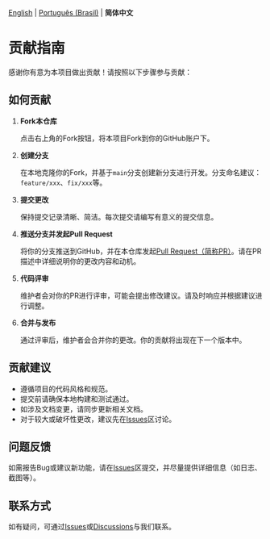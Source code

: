 [English](CONTRIBUTING.md) | [Português (Brasil)](CONTRIBUTING_pt-BR.md) | **简体中文**

# 贡献指南

感谢你有意为本项目做出贡献！请按照以下步骤参与贡献：

## 如何贡献

1. **Fork本仓库**

   点击右上角的Fork按钮，将本项目Fork到你的GitHub账户下。

2. **创建分支**

   在本地克隆你的Fork，并基于`main`分支创建新分支进行开发。分支命名建议：`feature/xxx`、`fix/xxx`等。

3. **提交更改**

   保持提交记录清晰、简洁。每次提交请编写有意义的提交信息。

4. **推送分支并发起Pull Request**

   将你的分支推送到GitHub，并在本仓库发起[Pull Request（简称PR）](https://github.com/xfqwdsj/IAmNotADeveloper/pulls)。请在PR描述中详细说明你的更改内容和动机。

5. **代码评审**

   维护者会对你的PR进行评审，可能会提出修改建议。请及时响应并根据建议进行调整。

6. **合并与发布**

   通过评审后，维护者会合并你的更改。你的贡献将出现在下一个版本中。

## 贡献建议

- 遵循项目的代码风格和规范。
- 提交前请确保本地构建和测试通过。
- 如涉及文档变更，请同步更新相关文档。
- 对于较大或破坏性更改，建议先在[Issues](https://github.com/xfqwdsj/IAmNotADeveloper/issues)区讨论。

## 问题反馈

如需报告Bug或建议新功能，请在[Issues](https://github.com/xfqwdsj/IAmNotADeveloper/issues)区提交，并尽量提供详细信息（如日志、截图等）。

## 联系方式

如有疑问，可通过[Issues](https://github.com/xfqwdsj/IAmNotADeveloper/issues)或[Discussions](https://github.com/xfqwdsj/IAmNotADeveloper/discussions)与我们联系。
